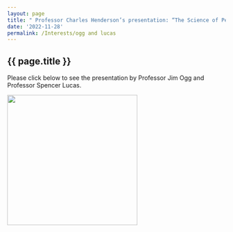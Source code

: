 ```yaml
---
layout: page
title: " Professor Charles Henderson’s presentation: “The Science of Permian Conodonts” "
date: '2022-11-28'
permalink: /Interests/ogg and lucas
---
```


## {{ page.title }}

Please click below to see the presentation by Professor Jim Ogg and Professor Spencer Lucas.

[<img src="https://stratigraphy.org/subcommission-permian/images/Ogg Lucas talk.jpg" alt="" style="width:300px" />](https://youtu.be/W1bGoYj3oiE) 
